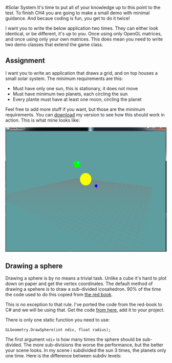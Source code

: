 #Solar System
It's time to put all of your knowledge up to this point to the test. To finish CH4 you are going to make a small demo with minimal guidance. And becaue coding is fun, you get to do it twice!

I want you to write the below application two times. They can either look identical, or be different, it's up to you. Once using only OpenGL matrices, and once using only your own matrices. This does mean you need to write two demo classes that extend the game class.

## Assignment
I want you to write an application that draws a grid, and on top houses a small solar system. The minimum requirements are this:

* Must have only one sun, this is stationary, it does not move
* Must have minimum two planets, each circling the sun
* Every plante must have at least one moon, circling the planet

Feel free to add more stuff if you want, but those are the minimum requirements. You can [download](https://dl.dropboxusercontent.com/u/48598159/SolarSystem.zip) my version to see how this should work in action. This is what mine looks like:

![SOLAR](solar2.png)

## Drawing a sphere
Drawing a sphere is by no means a trivial task. Unlike a cube it's hard to plot down on paper and get the vertex coordinates. The default method of drawing a spehere is to draw a sub-divided icosahedron. 90% of the time the code used to do this copied from [the red book](http://www.amazon.com/OpenGL-Programming-Guide-Official-Learning/dp/0321773039/ref=sr_1_1?ie=UTF8&qid=1453018787&sr=8-1&keywords=OpenGL+programming+guide).

This is no exception to that rule. I've ported the code from the red-book to C# and we will be using that. Get the code [from here](https://gist.github.com/gszauer/0edfef5a2320f89b8221), add it to your project.

There is only one static function you need to use:

```
GLGeometry.DrawSphere(int ndiv, float radius);
```

The first argument ```ndiv``` is how many times the sphere should be sub-divided. The more sub-divisions the worse the performance, but the better your scene looks. In my scene i subdivided the sun 3 times, the planets only one time. Here is the difference between subdiv levels: